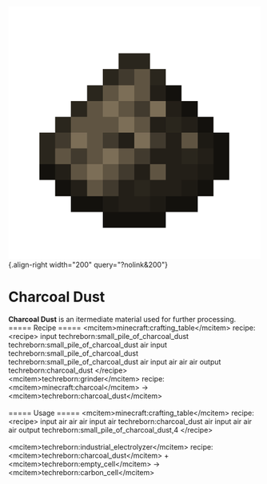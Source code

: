![charcoal_dust.png](/media/mods/techreborn/charcoal_dust.png){.align-right width="200" query="?nolink&200"}

# Charcoal Dust

**Charcoal Dust** is an itermediate material used for further processing.\
===== Recipe ===== \<mcitem\>minecraft:crafting_table\</mcitem\> recipe: \<recipe\> input techreborn:small_pile_of_charcoal_dust techreborn:small_pile_of_charcoal_dust air input techreborn:small_pile_of_charcoal_dust techreborn:small_pile_of_charcoal_dust air input air air air output techreborn:charcoal_dust \</recipe\>\
\<mcitem\>techreborn:grinder\</mcitem\> recipe:\
\<mcitem\>minecraft:charcoal\</mcitem\> -\> \<mcitem\>techreborn:charcoal_dust\</mcitem\>\
\
===== Usage ===== \<mcitem\>minecraft:crafting_table\</mcitem\> recipe: \<recipe\> input air air air input air techreborn:charcoal_dust air input air air air output techreborn:small_pile_of_charcoal_dust,4 \</recipe\>\
\
\<mcitem\>techreborn:industrial_electrolyzer\</mcitem\> recipe:\
\<mcitem\>techreborn:charcoal_dust\</mcitem\> + \<mcitem\>techreborn:empty_cell\</mcitem\> -\> \<mcitem\>techreborn:carbon_cell\</mcitem\>
